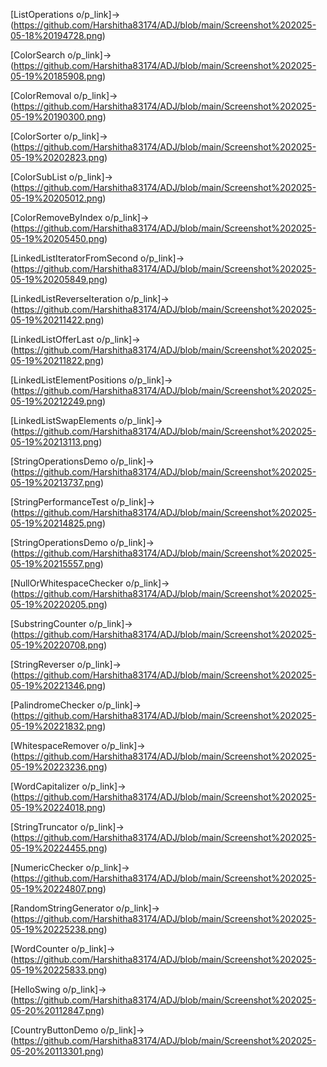 [ListOperations o/p_link]->(https://github.com/Harshitha83174/ADJ/blob/main/Screenshot%202025-05-18%20194728.png)

[ColorSearch o/p_link]->(https://github.com/Harshitha83174/ADJ/blob/main/Screenshot%202025-05-19%20185908.png)

[ColorRemoval o/p_link]->(https://github.com/Harshitha83174/ADJ/blob/main/Screenshot%202025-05-19%20190300.png)

[ColorSorter o/p_link]->(https://github.com/Harshitha83174/ADJ/blob/main/Screenshot%202025-05-19%20202823.png)

[ColorSubList o/p_link]->(https://github.com/Harshitha83174/ADJ/blob/main/Screenshot%202025-05-19%20205012.png)

[ColorRemoveByIndex o/p_link]->(https://github.com/Harshitha83174/ADJ/blob/main/Screenshot%202025-05-19%20205450.png)

[LinkedListIteratorFromSecond o/p_link]->(https://github.com/Harshitha83174/ADJ/blob/main/Screenshot%202025-05-19%20205849.png)

[LinkedListReverseIteration o/p_link]->(https://github.com/Harshitha83174/ADJ/blob/main/Screenshot%202025-05-19%20211422.png)

[LinkedListOfferLast o/p_link]->(https://github.com/Harshitha83174/ADJ/blob/main/Screenshot%202025-05-19%20211822.png)

[LinkedListElementPositions o/p_link]->(https://github.com/Harshitha83174/ADJ/blob/main/Screenshot%202025-05-19%20212249.png)

[LinkedListSwapElements o/p_link]->(https://github.com/Harshitha83174/ADJ/blob/main/Screenshot%202025-05-19%20213113.png)

[StringOperationsDemo o/p_link]->(https://github.com/Harshitha83174/ADJ/blob/main/Screenshot%202025-05-19%20213737.png)

[StringPerformanceTest o/p_link]->(https://github.com/Harshitha83174/ADJ/blob/main/Screenshot%202025-05-19%20214825.png)

[StringOperationsDemo o/p_link]->(https://github.com/Harshitha83174/ADJ/blob/main/Screenshot%202025-05-19%20215557.png)

[NullOrWhitespaceChecker o/p_link]->(https://github.com/Harshitha83174/ADJ/blob/main/Screenshot%202025-05-19%20220205.png)

[SubstringCounter o/p_link]->(https://github.com/Harshitha83174/ADJ/blob/main/Screenshot%202025-05-19%20220708.png)

[StringReverser o/p_link]->(https://github.com/Harshitha83174/ADJ/blob/main/Screenshot%202025-05-19%20221346.png)

[PalindromeChecker o/p_link]->(https://github.com/Harshitha83174/ADJ/blob/main/Screenshot%202025-05-19%20221832.png)

[WhitespaceRemover o/p_link]->(https://github.com/Harshitha83174/ADJ/blob/main/Screenshot%202025-05-19%20223236.png)

[WordCapitalizer o/p_link]->(https://github.com/Harshitha83174/ADJ/blob/main/Screenshot%202025-05-19%20224018.png)

[StringTruncator o/p_link]->(https://github.com/Harshitha83174/ADJ/blob/main/Screenshot%202025-05-19%20224455.png)

[NumericChecker o/p_link]->(https://github.com/Harshitha83174/ADJ/blob/main/Screenshot%202025-05-19%20224807.png)

[RandomStringGenerator o/p_link]->(https://github.com/Harshitha83174/ADJ/blob/main/Screenshot%202025-05-19%20225238.png)

[WordCounter o/p_link]->(https://github.com/Harshitha83174/ADJ/blob/main/Screenshot%202025-05-19%20225833.png)

[HelloSwing o/p_link]->(https://github.com/Harshitha83174/ADJ/blob/main/Screenshot%202025-05-20%20112847.png)

[CountryButtonDemo o/p_link]->(https://github.com/Harshitha83174/ADJ/blob/main/Screenshot%202025-05-20%20113301.png)
